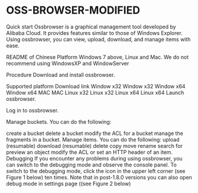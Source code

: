 # OSS-BROWSER-MODIFIED
Quick start
Ossbrowser is a graphical management tool developed by Alibaba Cloud. It provides features similar to those of Windows Explorer. Using ossbrowser, you can view, upload, download, and manage items with ease.

README of Chinese
Platform
Windows 7 above, Linux and Mac. We do not recommend using WindowsXP and WindowServer

Procedure
Download and install ossbrowser.

Supported platform	Download link
Window x32	Window x32
Window x64	Window x64
MAC	MAC
Linux x32	Linux x32
Linux x64	Linux x64
Launch ossbrowser.

Log in to ossbrowser.

Manage buckets. You can do the following:

create a bucket
delete a bucket
modify the ACL for a bucket
manage the fragments in a bucket.
Manage items. You can do the following:
upload (resumable)
download (resumable)
delete
copy
move
rename
search for
preview an object
modify the ACL or set an HTTP header of an item.
Debugging
If you encounter any problems during using ossbrowser, you can switch to the debugging mode and observe the console panel. To switch to the debugging mode, click the icon in the upper left corner (see Figure 1 below) ten times. Note that in post-1.8.0 versions you can also open debug mode in settings page ((see Figure 2 below)
